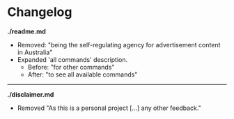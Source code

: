 # Changelog

**./readme.md**
* Removed: "being the self-regulating agency for advertisement content in Australia"
* Expanded 'all commands' description.
	* Before: "for other commands"
	* After: "to see all available commands"

---

**./disclaimer.md**
* Removed "As this is a personal project [...] any other feedback."
